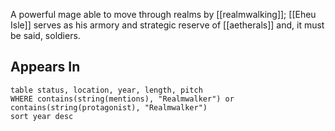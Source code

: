 A powerful mage able to move through realms by [[realmwalking]]; [[Eheu Isle]] serves as his armory and strategic reserve of [[aetherals]] and, it must be said, soldiers. 

## Appears In

```dataview
table status, location, year, length, pitch
WHERE contains(string(mentions), "Realmwalker") or contains(string(protagonist), "Realmwalker")
sort year desc
```
